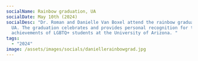 ```yaml
---
socialName: Rainbow graduation, UA
socialDate: May 10th (2024)
socialDesc: "Dr. Roman and Danielle Van Boxel attend the rainbow graduation at
  UA. The graduation celebrates and provides personal recognition for the
  achievements of LGBTQ+ students at the University of Arizona. "
tags:
  - "2024"
image: /assets/images/socials/daniellerainbowgrad.jpg
---
```

